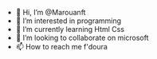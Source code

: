 - 👋 Hi, I’m @Marouanft
- 👀 I’m interested in programming
- 🌱 I’m currently learning Html Css
- 💞️ I’m looking to collaborate on microsoft
- 📫 How to reach me f'doura

<!---
Marouanft/Marouanft is a ✨ special ✨ repository because its `README.md` (this file) appears on your GitHub profile.
You can click the Preview link to take a look at your changes.
--->
